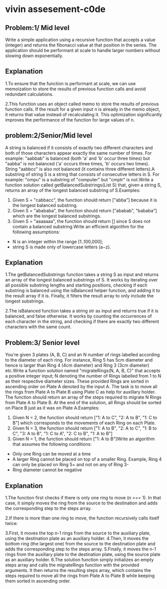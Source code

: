 # vivin assesement-c0de
Problem:1/ Mid level
---------
Write a simple application using a recursive function that accepts a value (integer) and returns the fibonacci value at that position in the series.
The application should be performant at scale to handle larger numbers without slowing down exponentially.

Explanation
-----------
1.To ensure that the function is performant at scale, we can use memoization to store the results of previous function calls and avoid redundant calculations. 

2.This function uses an object called memo to store the results of previous function calls. If the result for a given input n is already in the memo object, it returns that value instead of recalculating it. This optimization significantly improves the performance of the function for large values of n.

problem:2/Senior/Mid level
-------------
A string is balanced if it consists of exactly two different characters and both of those characters appear exactly the same number of times. For example: "aabbab" is balanced (both 'a' and 'b' occur three times) but "aabba" is not balanced ('a' occurs three times, 'b' occurs two times). String "aabbcc" is also not balanced (it contains three different letters).A substring of string S is a string that consists of consecutive letters in S. For example: "ompu" is a substring of "computer" but "cmptr" is not.Write a function solution called getBalancedSubstrings(List<String> S) that, given a string S, returns an array of the longest balanced substring of S.Examples:
1. Given S = "cabbacc", the function should return ["abba"] because it is the longest balanced substring.
2. Given S = "abababa", the function should return ["ababab", "bababa"] which are the longest balanced substrings.
3. Given S = "aaaaaaa", the function should return [] since S does not contain a balanced substring.Write an efficient algorithm for the following assumptions:
 - N is an integer within the range [1..100,000];
 - string S is made only of lowercase letters (a−z).
 
Explanation
----------
1.The getBalancedSubstrings function takes a string S as input and returns an array of the longest balanced substrings of S. It works by iterating over all possible substring lengths and starting positions, checking if each substring is balanced using the isBalanced helper function, and adding it to the result array if it is. Finally, it filters the result array to only include the longest substrings.

2.The isBalanced function takes a string str as input and returns true if it is balanced, and false otherwise. It works by counting the occurrences of each character in the string, and checking if there are exactly two different characters with the same count.

Problem:3/ Senior level
---------
You're given 3 plates (A, B, C) and an N number of rings labelled according to the diameter of each ring. For instance, Ring 5 has 5cm diameter and hence is larger than Ring 4 (4cm diameter) and Ring 3 (3cm diameter) etc.Write a function solution named "migrateRings(N, A, B, C)" that accepts a positive integer input; N denoting the number of Rings labelled from 1 to N as their respective diameter sizes. These provided Rings are sorted in ascending order on Plate A denoted by the input A. The task is to move all the rings from Plate A to Plate B using Plate C as help for auxillary holder. The function should return an array of the steps required to migrate N Rings from Plate A to Plate B.
At the end of the solution, all Rings should be sorted on Place B just as it was on Plate A.Examples:
1. Given N = 2, the function should return ["1: A to C", "2: A to B", "1: C to B"] which corresponds to the movements of each Ring on each Plate.
2. Given N = 3, the function should return ["1: A to B", "2: A to C", "1: B to C", "3: A to B", "1: C to A", "2: C to B", "1: A to B"]
3. Given N = 1, the function should return ["1: A to B"]Write an algorithm that assumes the following conditions:
 - Only one Ring can be moved at a time
 - A larger Ring cannot be placed on top of a smaller Ring. Example, Ring 4 can only be placed on Ring 5+ and not on any of Ring 3-
 - Ring diameter cannot be negative
 
Explanation
----------

1.The function first checks if there is only one ring to move (n === 1). In that case, it simply moves the ring from the source to the destination and adds the corresponding step to the steps array.

2.If there is more than one ring to move, the function recursively calls itself twice:

3.First, it moves the top n-1 rings from the source to the auxiliary plate, using the destination plate as an auxiliary holder.
4.Then, it moves the bottom ring (the largest one) from the source to the destination plate and adds the corresponding step to the steps array.
5.Finally, it moves the n-1 rings from the auxiliary plate to the destination plate, using the source plate as an auxiliary holder.
6.The solution function simply initializes an empty steps array and calls the migrateRings function with the provided arguments. It then returns the resulting steps array, which contains the steps required to move all the rings from Plate A to Plate B while keeping them sorted in ascending order.

